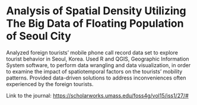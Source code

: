 # Analysis of Spatial Density Utilizing The Big Data of Floating Population of Seoul City
Analyzed foreign tourists’ mobile phone call record data set to explore tourist behavior in Seoul, Korea. Used R and QGIS, Geographic Information System software, to perform data wrangling and data visualization, in order to examine the impact of spatiotemporal factors on the tourists’ mobility patterns. Provided data-driven solutions to address inconveniences often experienced by the foreign tourists.

Link to the journal: https://scholarworks.umass.edu/foss4g/vol15/iss1/27/#
